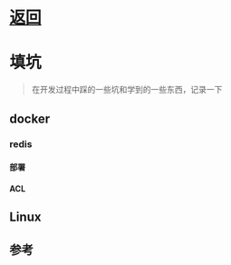 # [返回](/)

# 填坑

> 在开发过程中踩的一些坑和学到的一些东西，记录一下

## docker

### redis

#### 部署

#### ACL

## Linux

## 参考



